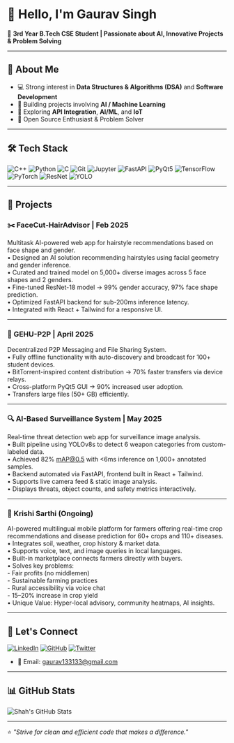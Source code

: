# 👋 Hello, I'm **Gaurav Singh**

🚀 **3rd Year B.Tech CSE Student | Passionate about AI, Innovative Projects & Problem Solving**

---

## 🎯 About Me
- 💻 Strong interest in **Data Structures & Algorithms (DSA)** and **Software Development**
- 🤖 Building projects involving **AI / Machine Learning**
- 🚀 Exploring **API Integration**, **AI/ML**, and **IoT**
- 🌱 Open Source Enthusiast & Problem Solver

---

## 🛠️ Tech Stack

![C++](https://img.shields.io/badge/C++-00599C?style=for-the-badge&logo=cplusplus&logoColor=white)
![Python](https://img.shields.io/badge/Python-3776AB?style=for-the-badge&logo=python&logoColor=white)
![C](https://img.shields.io/badge/C-555555?style=for-the-badge&logo=c&logoColor=white)
![Git](https://img.shields.io/badge/Git-F05032?style=for-the-badge&logo=git&logoColor=white)
![Jupyter](https://img.shields.io/badge/Jupyter-F37626?style=for-the-badge&logo=jupyter&logoColor=white)
![FastAPI](https://img.shields.io/badge/FastAPI-009688?style=for-the-badge&logo=fastapi&logoColor=white)
![PyQt5](https://img.shields.io/badge/PyQt5-41CD52?style=for-the-badge&logo=python&logoColor=white)
![TensorFlow](https://img.shields.io/badge/TensorFlow-FF6F00?style=for-the-badge&logo=tensorflow&logoColor=white)
![PyTorch](https://img.shields.io/badge/PyTorch-EE4C2C?style=for-the-badge&logo=pytorch&logoColor=white)
![ResNet](https://img.shields.io/badge/ResNet-000000?style=for-the-badge&logo=none&logoColor=white)
![YOLO](https://img.shields.io/badge/YOLO-FF0000?style=for-the-badge&logo=none&logoColor=white)

---

## 🚧 Projects

### ✂️ FaceCut-HairAdvisor | Feb 2025
Multitask AI-powered web app for hairstyle recommendations based on face shape and gender.  
• Designed an AI solution recommending hairstyles using facial geometry and gender inference.  
• Curated and trained model on 5,000+ diverse images across 5 face shapes and 2 genders.  
• Fine-tuned ResNet-18 model → 99% gender accuracy, 97% face shape prediction.  
• Optimized FastAPI backend for sub-200ms inference latency.  
• Integrated with React + Tailwind for a responsive UI.

---

### 🧱 GEHU-P2P | April 2025  
Decentralized P2P Messaging and File Sharing System.  
• Fully offline functionality with auto-discovery and broadcast for 100+ student devices.  
• BitTorrent-inspired content distribution → 70% faster transfers via device relays.  
• Cross-platform PyQt5 GUI → 90% increased user adoption.  
• Transfers large files (50+ GB) efficiently.

---

### 🔍 AI-Based Surveillance System | May 2025  
Real-time threat detection web app for surveillance image analysis.  
• Built pipeline using YOLOv8s to detect 6 weapon categories from custom-labeled data.  
• Achieved 82% mAP@0.5 with <6ms inference on 1,000+ annotated samples.  
• Backend automated via FastAPI, frontend built in React + Tailwind.  
• Supports live camera feed & static image analysis.  
• Displays threats, object counts, and safety metrics interactively.


---

### 🌾 Krishi Sarthi (Ongoing)  
AI-powered multilingual mobile platform for farmers offering real-time crop recommendations and disease prediction for 60+ crops and 110+ diseases.  
• Integrates soil, weather, crop history & market data.  
• Supports voice, text, and image queries in local languages.  
• Built-in marketplace connects farmers directly with buyers.  
• Solves key problems:  
    - Fair profits (no middlemen)  
    - Sustainable farming practices  
    - Rural accessibility via voice chat  
    - 15–20% increase in crop yield  
• Unique Value: Hyper-local advisory, community heatmaps, AI insights.

---

## 💬 Let's Connect  
[![LinkedIn](https://img.shields.io/badge/LinkedIn-0077B5?style=for-the-badge&logo=linkedin&logoColor=white)](https://www.linkedin.com/in/gauravsinghshah) [![GitHub](https://img.shields.io/badge/GitHub-181717?style=for-the-badge&logo=github&logoColor=white)](https://github.com/gauravsinghshah) [![Twitter](https://img.shields.io/badge/Twitter-1DA1F2?style=for-the-badge&logo=twitter&logoColor=white)](https://twitter.com/gauravsinghsha) 
- 📧 Email: gaurav133133@gmail.com

---

## 📊 GitHub Stats

![Shah's GitHub Stats](https://github-readme-stats.vercel.app/api?username=gauravsinghshah&show_icons=true&theme=radical)

---
⭐️ *"Strive for clean and efficient code that makes a difference."*  

